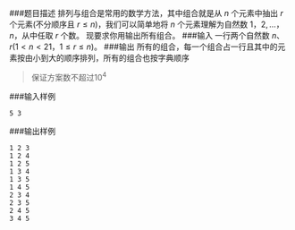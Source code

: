 ###题目描述
排列与组合是常用的数学方法，其中组合就是从 $n$ 个元素中抽出 $r$ 个元素(不分顺序且 $r \leq n$)，我们可以简单地将 $n$ 个元素理解为自然数 $1，2,\dots，n$，从中任取 $r$ 个数。
现要求你用输出所有组合。
###输入
一行两个自然数 $n、r(1 \lt n \lt 21，1  \leq r \leq n)$。
###输出
所有的组合，每一个组合占一行且其中的元素按由小到大的顺序排列，所有的组合也按字典顺序

> 保证方案数不超过$10^4$

###输入样例
```
5 3
```
###输出样例
```
1 2 3
1 2 4
1 2 5
1 3 4
1 3 5
1 4 5
2 3 4
2 3 5
2 4 5
3 4 5
```